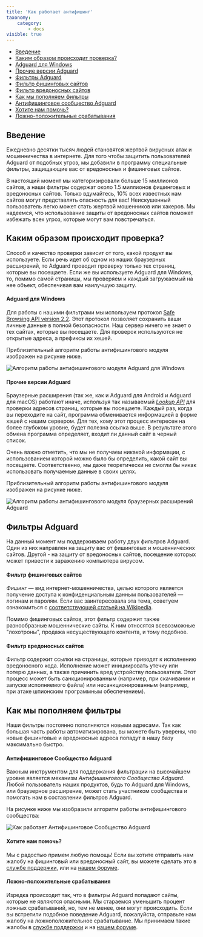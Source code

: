 ```yaml
---
title: 'Как работает антифишинг'
taxonomy:
    category:
        - docs
visible: true
---
```


*   [Введение](#introduction)
*   [Каким образом происходит проверка?](#securityCheck)
*   [Adguard для Windows](#desktop)
*   [Прочие версии Adguard](#other)
*   [Фильтры Adguard](#filters)
*   [Фильтр фишинговых сайтов](#phishing)
*   [Фильтр вредоносных сайтов](#malware)
*   [Как мы пополняем фильтры](#filtersUpdate)
*   [Антифишинговое сообщество Adguard](#community)
*   [Хотите нам помочь?](#submissions)
*   [Ложно-положительные срабатывания](#falsePositive)

<a name="introduction"></a>

## Введение

Ежедневно десятки тысяч людей становятся жертвой вирусных атак и мошенничества в интернете. Для того чтобы защитить пользователей Adguard от подобных угроз, мы добавили в программу специальные фильтры, защищающие вас от вредоносных и фишинговых сайтов.

В настоящий момент мы категоризировали больше 15 миллионов сайтов, а наши фильтры содержат около 1.5 миллионов фишинговых и вредоносных сайтов. Только вдумайтесь, 10% всех известных нам сайтов могут представлять опасность для вас! Неискушенный пользователь легко может стать жертвой мошенников или хакеров. Мы надеемся, что использование защиты от вредоносных сайтов поможет избежать всех угроз, которые могут вам повстречаться.



<a name="securityCheck"></a>

## Каким образом происходит проверка?

Способ и качество проверки зависит от того, какой продукт вы используете. Если речь идет об одном из наших браузерных расширений, то Adguard проводит проверку только тех страниц, которые вы посещаете. Если же вы используете Adguard для Windows, то, помимо самой страницы, мы проверяем и каждый загружаемый на нее объект, обеспечивая вам наилучшую защиту.



<a name="desktop"></a>

#### Adguard для Windows

Для работы с нашими фильтрами мы используем протокол [Safe Browsing API version 2.2](https://code.google.com/p/google-safe-browsing/wiki/Protocolv2Spec). Этот протокол позволяет сохранить ваши личные данные в полной безопасности. Наш сервер ничего не знает о тех сайтах, которые вы посещаете. Для проверок используются не открытые адреса, а префиксы их хешей.

Приблизительный алгоритм работы антифишингового модуля изображен на рисунке ниже.

![Алгоритм работы антифишингового модуля Adguard для Windows](https://images.adguard.com/public/Adguard/Ru/Articles/safebrowsing_adguard_for_windows_ru.png)



<a name="other"></a>

#### Прочие версии Adguard

Браузерные расширения (так же, как и Adguard для Android и Adguard для macOS) работают иначе, используя так называемый [_Lookup API_](https://github.com/AdguardTeam/AdguardForAndroid/issues/162) для проверки адресов страниц, которые вы посещаете. Каждый раз, когда вы переходите на сайт, программа обменивается информацией в форме хэшей с нашим сервером. Для тех, кому этот процесс интересен на более глубоком уровне, будет полезна ссылка выше. В результате этого обмена программа определяет, входит ли данный сайт в черный список.

Очень важно отметить, что мы не получаем никакой информации, с использованием которой можно было бы определить, какой сайт вы посещаете. Соответственно, мы даже теоретически не смогли бы никак использовать получаемые данные в своих целях.

Приблизительный алгоритм работы антифишингового модуля изображен на рисунке ниже.

![Алгоритм работы антифишингового модуля браузерных расширений Adguard](https://images.adguard.com/public/Adguard/Ru/Articles/safebrowsing_extension_ru.png)



<a name="filters"></a>

## Фильтры Adguard

На данный момент мы поддерживаем работу двух фильтров Adguard. Один из них направлен на защиту вас от фишинговых и мошеннических сайтов. Другой - на защиту от вредоносных сайтов, посещение которых может привести к заражению компьютера вирусом.



<a name="phishing"></a>

#### Фильтр фишинговых сайтов

_Фишинг_ — вид интернет-мошенничества, целью которого является получение доступа к конфиденциальным данным пользователей — логинам и паролям. Если вас заинтересовала эта тема, советуем ознакомиться с [соответствующей статьей на Wikipedia](http://ru.wikipedia.org/wiki/%D0%A4%D0%B8%D1%88%D0%B8%D0%BD%D0%B3).

Помимо фишинговых сайтов, этот фильтр содержит также разнообразные мошеннические сайты. К ним относятся всевозможные "лохотроны", продажа несуществующего контента, и тому подобное.



<a name="malware"></a>

#### Фильтр вредоносных сайтов

Фильтр содержит ссылки на страницы, которые приводят к исполнению вредоносного кода. Исполнение может инициировать утечку или потерю данных, а также причинить вред устройству пользователя. Этот процесс может быть санкционированным (например, при скачивании и запуске исполняемого файла) или несанкционированным (например, при атаке шпионским программным обеспечением).



<a name="filtersUpdate"></a>

## Как мы пополняем фильтры

Наши фильтры постоянно пополняются новыми адресами. Так как большая часть работы автоматизирована, вы можете быть уверены, что новые фишинговые и вредоносные адреса попадут в нашу базу максимально быстро.



<a name="community"></a>

#### Антифишинговое Сообщество Adguard

Важным инструментом для поддержания фильтрации на высочайшем уровне является механизм _Антифишингового Сообщества Adguard_. Любой пользователь наших продуктов, будь то Adguard для Windows, или браузерное расширение, может стать участником сообщества и помогать нам в составлении фильтров Adguard.

На рисунке ниже мы изобразили алгоритм работы антифишингового сообщества:

![Как работает Антифишинговое Сообщество Adguard](https://images.adguard.com/public/Adguard/Ru/Articles/browsing_security_community_ru.png)



<a name="submissions"></a>

#### Хотите нам помочь?

Мы с радостью примем любую помощь! Если вы хотите отправить нам жалобу на фишинговый или вредоносный сайт, вы можете сделать это в [службе поддержки](mailto:support@adguard.com), или на [нашем форуме](http://forum.adguard.com/).



<a name="falsePositive"></a>

#### Ложно-положительные срабатывания

Изредка происходит так, что в фильтры Adguard попадают сайты, которые не являются опасными. Мы стараемся уменьшить процент ложных срабатываний, но, тем не менее, они могут происходить. Если вы встретили подобное поведение Adguard, пожалуйста, отправьте нам жалобу на ложноположительное срабатывание. Мы принимаем такие жалобы в [службе поддержки](mailto:support@adguard.com) и на [нашем форуме](http://forum.adguard.com/).
